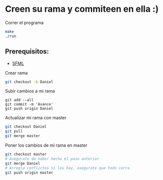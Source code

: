 # Creen su rama y commiteen en ella :)

Correr el programa
```bash
make
./run
```

## Prerequisitos:
* [SFML](https://www.sfml-dev.org/download/sfml/2.5.1/)

Crear rama
```bash
git checkout -b Daniel
```

Subir cambios a mi rama
```
git add --all
git commit -m 'Avance'
git push origin Daniel
```

Actualizar mi rama con master
```bash
git checkout Daniel
git pull
git merge master
```

Poner los cambios de mi rama en master
```bash
git checkout master
# Asegurate de haber hecho el paso anterior
git merge Daniel
# Arregla conflictos si los hay, asegurate que todo corra
git push origin master
```

